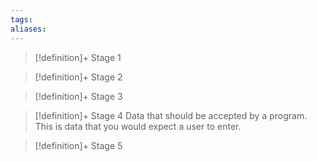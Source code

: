 ```yaml
---
tags:
aliases:
---
```


> [!definition]+ Stage 1
>

> [!definition]+ Stage 2
>

> [!definition]+ Stage 3
>

> [!definition]+ Stage 4
> Data that should be accepted by a program. This is data that you would expect a user to enter.

> [!definition]+ Stage 5
>



